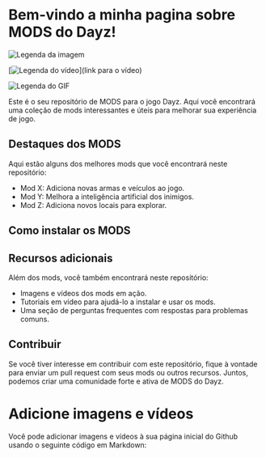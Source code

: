 # Bem-vindo a minha pagina sobre MODS do Dayz!

![Legenda da imagem]([caminho/para/imagem.jpg](https://cdn.discordapp.com/attachments/1008571074981658694/1074172457692438689/POKOLOKO_illustration_of_a_party_of_2_main_characters_fighting__49ba9aa5-80e5-4524-9dae-077cbd41ef89.png))

[![Legenda do vídeo](caminho/para/thumbnail.jpg)](link para o vídeo)

![Legenda do GIF](caminho/para/gif.gif)

Este é o seu repositório de MODS para o jogo Dayz. Aqui você encontrará uma coleção de mods interessantes e úteis para melhorar sua experiência de jogo.

## Destaques dos MODS

Aqui estão alguns dos melhores mods que você encontrará neste repositório:

- Mod X: Adiciona novas armas e veículos ao jogo.
- Mod Y: Melhora a inteligência artificial dos inimigos.
- Mod Z: Adiciona novos locais para explorar.

## Como instalar os MODS


## Recursos adicionais

Além dos mods, você também encontrará neste repositório:

- Imagens e vídeos dos mods em ação.
- Tutoriais em vídeo para ajudá-lo a instalar e usar os mods.
- Uma seção de perguntas frequentes com respostas para problemas comuns.

## Contribuir

Se você tiver interesse em contribuir com este repositório, fique à vontade para enviar um pull request com seus mods ou outros recursos. Juntos, podemos criar uma comunidade forte e ativa de MODS do Dayz.

# Adicione imagens e vídeos

Você pode adicionar imagens e vídeos à sua página inicial do Github usando o seguinte código em Markdown:

